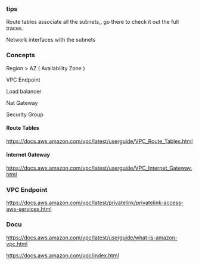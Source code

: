 ### tips

Route tables associate all the subnets,, go there to check it out the full traces.

Network interfaces with the subnets

### Concepts

Region > AZ ( Availability Zone ) 

VPC Endpoint

Load balancer

Nat Gateway

Security Group

#### Route Tables
https://docs.aws.amazon.com/vpc/latest/userguide/VPC_Route_Tables.html

#### Internet Gateway
https://docs.aws.amazon.com/vpc/latest/userguide/VPC_Internet_Gateway.html

### VPC Endpoint
https://docs.aws.amazon.com/vpc/latest/privatelink/privatelink-access-aws-services.html


### Docu

https://docs.aws.amazon.com/vpc/latest/userguide/what-is-amazon-vpc.html


https://docs.aws.amazon.com/vpc/index.html

